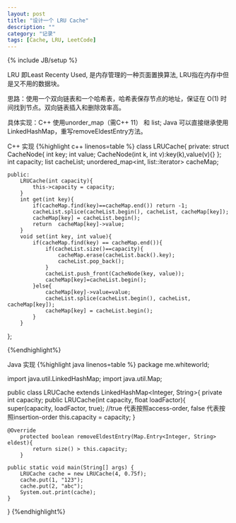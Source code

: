 ```yaml
---
layout: post
title: "设计一个 LRU Cache"
description: ""
category: "记录"
tags: [Cache, LRU, LeetCode]
---
```

{% include JB/setup %}

LRU 即Least Recenty Used, 是内存管理的一种页面置换算法, LRU指在内存中但是又不用的数据块。

思路：使用一个双向链表和一个哈希表，哈希表保存节点的地址，保证在 O(1) 时间找到节点。双向链表插入和删除效率高。

具体实现：C++ 使用unorder_map（需C++ 11） 和 list; Java 可以直接继承使用LinkedHashMap，重写removeEldestEntry方法。

C++ 实现
{%highlight c++  linenos=table %}
class LRUCache{
	private:
		struct CacheNode{
			int key;
			int value;
			CacheNode(int k, int v):key(k),value(v){}
		};
		int capacity;
		list<CacheNode> cacheList;
		unordered_map<int, list<CacheNode>::iterator> cacheMap;

	public:
		LRUCache(int capacity){
			this->capacity = capacity;
		}
		int get(int key){
			if(cacheMap.find(key)==cacheMap.end()) return -1;
			cacheList.splice(cacheList.begin(), cacheList, cacheMap[key]);
			cacheMap[key] = cacheList.begin();
			return  cacheMap[key]->value;
		}
		void set(int key, int value){
			if(cacheMap.find(key) == cacheMap.end()){
				if(cacheList.size()==capacity){
					cacheMap.erase(cacheList.back().key);
					cacheList.pop_back();
				}
				cacheList.push_front(CacheNode(key, value));
				cacheMap[key]=cacheList.begin();
			}else{
				cacheMap[key]->value=value;
				cacheList.splice(cacheList.begin(), cacheList, cacheMap[key]);
				cacheMap[key] = cacheList.begin();
			}
		}
};

{%endhighlight%}


Java 实现
{%highlight java linenos=table %}
package me.whiteworld;

import java.util.LinkedHashMap;
import java.util.Map;

public class LRUCache extends LinkedHashMap<Integer, String>{
	private int capacity;
	public LRUCache(int capacity, float loadFactor){
		super(capacity, loadFactor, true); //true 代表按照access-order, false 代表按照insertion-order
		this.capacity = capacity;
	}

	@Override
		protected boolean removeEldestEntry(Map.Entry<Integer, String> eldest){
			return size() > this.capacity;
		}

	public static void main(String[] args) {
		LRUCache cache = new LRUCache(4, 0.75f);
		cache.put(1, "123");
		cache.put(2, "abc");
		System.out.print(cache);
	}
}
{%endhighlight%}
